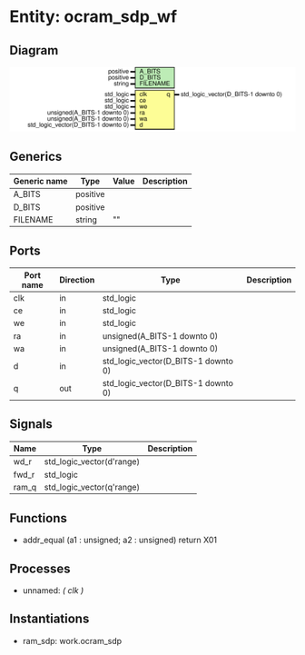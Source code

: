# Entity: ocram_sdp_wf
## Diagram
![Diagram](ocram_sdp_wf.svg "Diagram")
## Generics
| Generic name | Type     | Value | Description |
| ------------ | -------- | ----- | ----------- |
| A_BITS       | positive |       |             |
| D_BITS       | positive |       |             |
| FILENAME     | string   | ""    |             |
## Ports
| Port name | Direction | Type                                | Description |
| --------- | --------- | ----------------------------------- | ----------- |
| clk       | in        | std_logic                           |             |
| ce        | in        | std_logic                           |             |
| we        | in        | std_logic                           |             |
| ra        | in        | unsigned(A_BITS-1 downto 0)         |             |
| wa        | in        | unsigned(A_BITS-1 downto 0)         |             |
| d         | in        | std_logic_vector(D_BITS-1 downto 0) |             |
| q         | out       | std_logic_vector(D_BITS-1 downto 0) |             |
## Signals
| Name  | Type                      | Description |
| ----- | ------------------------- | ----------- |
| wd_r  | std_logic_vector(d'range) |             |
| fwd_r | std_logic                 |             |
| ram_q | std_logic_vector(q'range) |             |
## Functions
- addr_equal <font id="function_arguments">(a1 : unsigned; a2 : unsigned)</font> <font id="function_return">return X01</font>
## Processes
- unnamed: _( clk )_

## Instantiations
- ram_sdp: work.ocram_sdp
